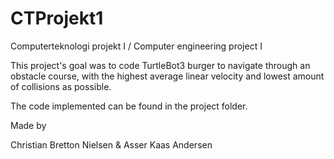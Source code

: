 # CTProjekt1
Computerteknologi projekt I / Computer engineering project I

This project's goal was to code TurtleBot3 burger to navigate through an obstacle course, with the highest average linear velocity and lowest amount of collisions as possible.

The code implemented can be found in the project folder.

Made by

Christian Bretton Nielsen & Asser Kaas Andersen
